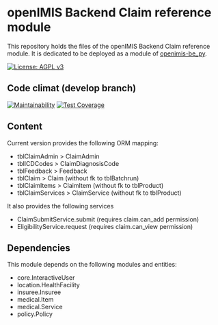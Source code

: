 # openIMIS Backend Claim reference module
This repository holds the files of the openIMIS Backend Claim reference module.
It is dedicated to be deployed as a module of [openimis-be_py](https://github.com/openimis/openimis-be_py).

[![License: AGPL v3](https://img.shields.io/badge/License-AGPL%20v3-blue.svg)](https://www.gnu.org/licenses/agpl-3.0)

## Code climat (develop branch)

[![Maintainability](https://img.shields.io/codeclimate/maintainability/openimis/openimis-be-claim_py.svg)](https://codeclimate.com/github/openimis/openimis-be-claim_py/maintainability)
[![Test Coverage](https://img.shields.io/codeclimate/coverage/openimis/openimis-be-claim_py.svg)](https://codeclimate.com/github/openimis/openimis-be-claim_py)

## Content

Current version provides the following ORM mapping:
* tblClaimAdmin > ClaimAdmin
* tblICDCodes > ClaimDiagnosisCode
* tblFeedback > Feedback
* tblClaim  > Claim (without fk to tblBatchrun)
* tblClaimItems > ClaimItem (without fk to tblProduct)
* tblClaimServices > ClaimService (without fk to tblProduct)

It also provides the following services
* ClaimSubmitService.submit (requires claim.can_add permission)
* EligibilityService.request (requires claim.can_view permission)

## Dependencies

This module depends on the following modules and entities:
* core.InteractiveUser
* location.HealthFacility
* insuree.Insuree
* medical.Item
* medical.Service
* policy.Policy